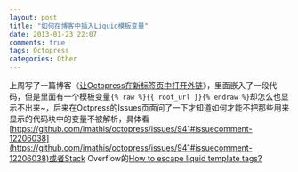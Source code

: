 ```yaml
---
layout: post
title: "如何在博客中插入Liquid模板变量"
date: 2013-01-23 22:07
comments: true
tags: Octopress
categories: Other
---
```


上周写了一篇博客《[让Octopress在新标签页中打开外链](/2013/01/13/rang-octopresszai-xin-biao-qian-ye-zhong-da-kai-wai-lian/)》，里面嵌入了一段代码，但是里面有一个模板变量`{% raw %}{{ root_url }}{% endraw %}`却怎么也显示不出来~，后来在Octpress的Issues页面问了一下才知道如何才能不把那些用来显示的代码块中的变量不被解析，具体看[https://github.com/imathis/octopress/issues/941#issuecomment-12206038](https://github.com/imathis/octopress/issues/941#issuecomment-12206038)或者Stack Overflow的[How to escape liquid template tags?](http://stackoverflow.com/questions/3426182/how-to-escape-liquid-template-tags)

